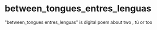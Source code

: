 # between_tongues_entres_lenguas
"between_tongues entres_lenguas" is digital poem about two , tú or too 

